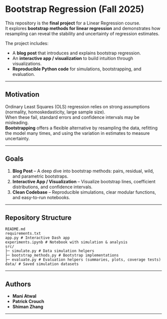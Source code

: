 # Bootstrap Regression (Fall 2025)

This repository is the **final project** for a Linear Regression course.  
It explores **bootstrap methods for linear regression** and demonstrates how resampling can reveal the stability and uncertainty of regression estimates.

The project includes:
- A **blog post** that introduces and explains bootstrap regression.
- An **interactive app / visualization** to build intuition through visualizations.
- **Reproducible Python code** for simulations, bootstrapping, and evaluation.

---

## Motivation
Ordinary Least Squares (OLS) regression relies on strong assumptions (normality, homoskedasticity, large sample size).  
When these fail, standard errors and confidence intervals may be misleading.  
**Bootstrapping** offers a flexible alternative by resampling the data, refitting the model many times, and using the variation in estimates to measure uncertainty.

---

## Goals
1. **Blog Post** – A deep dive into bootstrap methods: pairs, residual, wild, and parametric bootstraps.  
2. **Interactive App / Visualization** – Visualize bootstrap lines, coefficient distributions, and confidence intervals.  
3. **Clean Codebase** – Reproducible simulations, clear modular functions, and easy-to-run notebooks.

---
## Repository Structure

```
README.md
requirements.txt
app.py # Interactive Dash app
experiments.ipynb # Notebook with simulation & analysis
src/
├─ simulate.py # Data simulation helpers
├─ bootstrap_methods.py # Bootstrap implementations
├─ evaluate.py # Evaluation helpers (summaries, plots, coverage tests)
data/ # Saved simulation datasets
```

---

## Authors
- **Mani Atwal**  
- **Patrick Crouch**  
- **Shiman Zhang**  

---